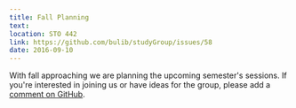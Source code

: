 ```yaml
---
title: Fall Planning
text: 
location: STO 442 
link: https://github.com/bulib/studyGroup/issues/58
date: 2016-09-10
---
```


With fall approaching we are planning the upcoming semester's sessions. If you're interested in joining us or have ideas for the group, please add a [comment on GitHub](https://github.com/bulib/studyGroup/issues/58). 